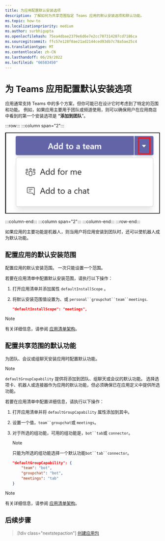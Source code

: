 ```yaml
---
title: 为应用配置默认安装选项
description: 了解如何为共享范围指定 Teams 应用的默认安装选项和默认功能。
ms.topic: how-to
ms.localizationpriority: medium
ms.author: surbhigupta
ms.openlocfilehash: 75ea4dbae2379e6d6e7e2cc707314207cd7186ca
ms.sourcegitcommit: ffc57e128f0ae21ad2144ced93db7c78a5ae25c4
ms.translationtype: MT
ms.contentlocale: zh-CN
ms.lasthandoff: 06/29/2022
ms.locfileid: "66503450"
---
```

# <a name="configure-default-install-options-for-teams-app"></a>为 Teams 应用配置默认安装选项

应用通常支持 Teams 中的多个方案，但你可能已在设计它时考虑到了特定的范围和功能。 例如，如果应用主要用于团队或频道使用，则可以确保用户在应用商店中看到的第一个安装选项是 **“添加到团队**”。

:::row:::
   :::column span="2":::

![添加应用下拉列表示例](../../assets/images/compose-extensions/addanapp.png)

   :::column-end:::
   :::column span="2":::
   :::column-end:::
:::row-end:::

如果应用的主要功能是机器人，则当用户将应用安装到团队时，还可以使机器人成为默认功能。

## <a name="configure-your-apps-default-install-scope"></a>配置应用的默认安装范围

配置应用的默认安装范围。 一次只能设置一个范围。

若要在应用清单中配置默认安装范围，请执行以下操作：

1. 打开应用清单并添加属性 `defaultInstallScope` 。
2. 将默认安装范围值设置为、或 `personal``groupchat``team``meetings`.

    ```json
    "defaultInstallScope": "meetings",
    ```

> [!NOTE]
> 有关详细信息，请参阅 [应用清单架构](~/resources/schema/manifest-schema.md)。

## <a name="configure-the-default-capability-for-shared-scopes"></a>配置共享范围的默认功能

为团队、会议或组聊天安装应用时配置默认功能。

> [!NOTE]
> `defaultGroupCapability` 提供将添加到团队、组聊天或会议的默认功能。 选择选项卡、机器人或连接器作为应用的默认功能，但必须确保已在应用定义中提供所选功能。

若要在应用清单中配置详细信息，请执行以下操作：

1. 打开应用清单并将 `defaultGroupCapability` 属性添加到其中。
2. 设置一个值，`team``groupchat`或 `meetings`。
3. 对于所选的组功能，可用的组功能是，`bot``tab`或 `connector`。

    > [!NOTE]
    > 只能为所选的组功能选择一个默认功能`bot``tab``connector`。

    ```json
    "defaultGroupCapability": {
        "team": "bot",
        "groupchat": "bot",
        "meetings": "tab"
    }
    ```

> [!NOTE]
> 有关详细信息，请参阅 [应用清单架构](~/resources/schema/manifest-schema.md)。

## <a name="next-step"></a>后续步骤

> [!div class="nextstepaction"]
> [创建应用包](~/concepts/build-and-test/apps-package.md)
